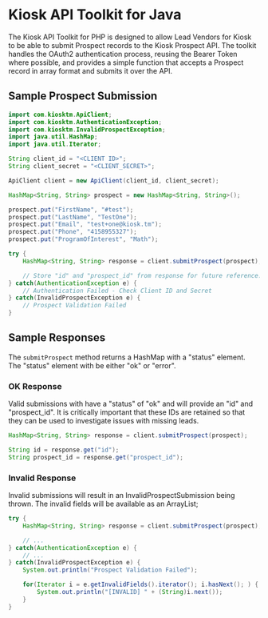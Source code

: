 # Kiosk API Toolkit for Java

The Kiosk API Toolkit for PHP is designed to allow Lead Vendors for Kiosk 
to be able to submit Prospect records to the Kiosk Prospect API.  The toolkit 
handles the OAuth2 authentication process, reusing the Bearer Token where 
possible, and provides a simple function that accepts a Prospect record in 
array format and submits it over the API.  

## Sample Prospect Submission

```java
import com.kiosktm.ApiClient;
import com.kiosktm.AuthenticationException;
import com.kiosktm.InvalidProspectException;
import java.util.HashMap;
import java.util.Iterator;

String client_id = "<CLIENT ID>";
String client_secret = "<CLIENT_SECRET>";

ApiClient client = new ApiClient(client_id, client_secret);

HashMap<String, String> prospect = new HashMap<String, String>();

prospect.put("FirstName", "#test");
prospect.put("LastName", "TestOne");
prospect.put("Email", "test+one@kiosk.tm");
prospect.put("Phone", "4158955327");
prospect.put("ProgramOfInterest", "Math");

try {
    HashMap<String, String> response = client.submitProspect(prospect);

    // Store "id" and "prospect_id" from response for future reference.
} catch(AuthenticationException e) {
    // Authentication Failed - Check Client ID and Secret
} catch(InvalidProspectException e) {
    // Prospect Validation Failed
}
```

## Sample Responses

The `submitProspect` method returns a HashMap with a "status" element.  
The "status" element with be either "ok" or "error".

### OK Response

Valid submissions with have a "status" of "ok" and will provide an "id" and 
"prospect_id".  It is critically important that these IDs are retained so 
that they can be used to investigate issues with missing leads.

```java
HashMap<String, String> response = client.submitProspect(prospect);

String id = response.get("id");
String prospect_id = response.get("prospect_id");
```

### Invalid Response

Invalid submissions will result in an InvalidProspectSubmission being thrown.  The 
invalid fields will be available as an ArrayList;

```java
try {
    HashMap<String, String> response = client.submitProspect(prospect);

    // ...
} catch(AuthenticationException e) {
    // ...
} catch(InvalidProspectException e) {
    System.out.println("Prospect Validation Failed");

    for(Iterator i = e.getInvalidFields().iterator(); i.hasNext(); ) {
        System.out.println("[INVALID] " + (String)i.next());
    }
}

```

